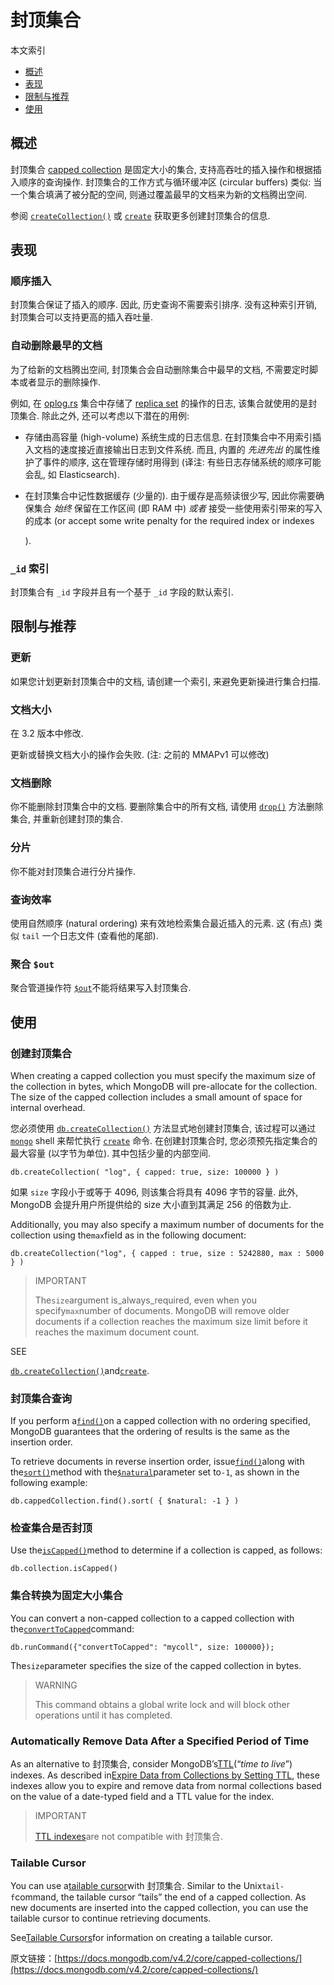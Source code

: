 # 封顶集合

本文索引

* [概述](capped-collections.md#概述)
* [表现](capped-collections.md#表现)
* [限制与推荐](capped-collections.md#限制与推荐)
* [使用](capped-collections.md#使用)

## 概述

封顶集合 [capped collection](https://docs.mongodb.com/manual/reference/glossary/#term-capped-collection) 是固定大小的集合, 支持高吞吐的插入操作和根据插入顺序的查询操作. 封顶集合的工作方式与循环缓冲区 \(circular buffers\) 类似: 当一个集合填满了被分配的空间, 则通过覆盖最早的文档来为新的文档腾出空间.

参阅 [`createCollection()`](https://docs.mongodb.com/manual/reference/method/db.createCollection/#db.createCollection) 或 [`create`](https://docs.mongodb.com/manual/reference/command/create/#dbcmd.create) 获取更多创建封顶集合的信息.

## 表现

### 顺序插入

封顶集合保证了插入的顺序. 因此, 历史查询不需要索引排序. 没有这种索引开销, 封顶集合可以支持更高的插入吞吐量.

### 自动删除最早的文档

为了给新的文档腾出空间, 封顶集合会自动删除集合中最早的文档, 不需要定时脚本或者显示的删除操作.

例如, 在 [oplog.rs](https://docs.mongodb.com/manual/reference/glossary/#term-oplog) 集合中存储了 [replica set](https://docs.mongodb.com/manual/reference/glossary/#term-replica-set) 的操作的日志, 该集合就使用的是封顶集合. 除此之外, 还可以考虑以下潜在的用例:

* 存储由高容量 \(high-volume\) 系统生成的日志信息. 在封顶集合中不用索引插入文档的速度接近直接输出日志到文件系统. 而且, 内置的 _先进先出_ 的属性维护了事件的顺序, 这在管理存储时用得到 \(译注: 有些日志存储系统的顺序可能会乱, 如 Elasticsearch\).
* 在封顶集合中记性数据缓存 \(少量的\). 由于缓存是高频读很少写, 因此你需要确保集合 _始终_ 保留在工作区间 \(即 RAM 中\) _或者_ 接受一些使用索引带来的写入的成本 \(or accept some write penalty for the required index or indexes

  \).

### `_id` 索引

封顶集合有 `_id` 字段并且有一个基于 `_id` 字段的默认索引.

## 限制与推荐

### 更新

如果您计划更新封顶集合中的文档, 请创建一个索引, 来避免更新操进行集合扫描.

### 文档大小

在 3.2 版本中修改.

更新或替换文档大小的操作会失败. \(注: 之前的 MMAPv1 可以修改\)

### 文档删除

你不能删除封顶集合中的文档. 要删除集合中的所有文档, 请使用 [`drop()`](https://docs.mongodb.com/manual/reference/method/db.collection.drop/#db.collection.drop) 方法删除集合, 并重新创建封顶的集合.

### 分片

你不能对封顶集合进行分片操作.

### 查询效率

使用自然顺序 \(natural ordering\) 来有效地检索集合最近插入的元素. 这 \(有点\) 类似 `tail` 一个日志文件 \(查看他的尾部\).

### 聚合 `$out`

聚合管道操作符 [`$out`](https://docs.mongodb.com/manual/reference/operator/aggregation/out/#pipe._S_out)不能将结果写入封顶集合.

## 使用

### 创建封顶集合

When creating a capped collection you must specify the maximum size of the collection in bytes, which MongoDB will pre-allocate for the collection. The size of the capped collection includes a small amount of space for internal overhead.

您必须使用 [`db.createCollection()`](https://docs.mongodb.com/manual/reference/method/db.createCollection/#db.createCollection) 方法显式地创建封顶集合, 该过程可以通过 [`mongo`](https://docs.mongodb.com/manual/reference/program/mongo/#bin.mongo) shell 来帮忙执行 [`create`](https://docs.mongodb.com/manual/reference/command/create/#dbcmd.create) 命令. 在创建封顶集合时, 您必须预先指定集合的最大容量 \(以字节为单位\). 其中包括少量的内部空间.

```text
db.createCollection( "log", { capped: true, size: 100000 } )
```

如果 `size` 字段小于或等于 4096, 则该集合将具有 4096 字节的容量. 此外, MongoDB 会提升用户所提供给的 size 大小直到其满足 256 的倍数为止.

Additionally, you may also specify a maximum number of documents for the collection using the`max`field as in the following document:

```text
db.createCollection("log", { capped : true, size : 5242880, max : 5000 } )
```

> IMPORTANT
>
> The`size`argument is\_always\_required, even when you specify`max`number of documents. MongoDB will remove older documents if a collection reaches the maximum size limit before it reaches the maximum document count.

SEE

[`db.createCollection()`](https://docs.mongodb.com/manual/reference/method/db.createCollection/#db.createCollection)and[`create`](https://docs.mongodb.com/manual/reference/command/create/#dbcmd.create).

### 封顶集合查询

If you perform a[`find()`](https://docs.mongodb.com/manual/reference/method/db.collection.find/#db.collection.find)on a capped collection with no ordering specified, MongoDB guarantees that the ordering of results is the same as the insertion order.

To retrieve documents in reverse insertion order, issue[`find()`](https://docs.mongodb.com/manual/reference/method/db.collection.find/#db.collection.find)along with the[`sort()`](https://docs.mongodb.com/manual/reference/method/cursor.sort/#cursor.sort)method with the[`$natural`](https://docs.mongodb.com/manual/reference/operator/meta/natural/#metaOp._S_natural)parameter set to`-1`, as shown in the following example:

```text
db.cappedCollection.find().sort( { $natural: -1 } )
```

### 检查集合是否封顶

Use the[`isCapped()`](https://docs.mongodb.com/manual/reference/method/db.collection.isCapped/#db.collection.isCapped)method to determine if a collection is capped, as follows:

```text
db.collection.isCapped()
```

### 集合转换为固定大小集合

You can convert a non-capped collection to a capped collection with the[`convertToCapped`](https://docs.mongodb.com/manual/reference/command/convertToCapped/#dbcmd.convertToCapped)command:

```text
db.runCommand({"convertToCapped": "mycoll", size: 100000});
```

The`size`parameter specifies the size of the capped collection in bytes.

> WARNING
>
> This command obtains a global write lock and will block other operations until it has completed.

### Automatically Remove Data After a Specified Period of Time

As an alternative to 封顶集合, consider MongoDB’s[TTL](https://docs.mongodb.com/manual/reference/glossary/#term-ttl)\(“_time to live_”\) indexes. As described in[Expire Data from Collections by Setting TTL](https://docs.mongodb.com/manual/tutorial/expire-data/), these indexes allow you to expire and remove data from normal collections based on the value of a date-typed field and a TTL value for the index.

> IMPORTANT
>
> [TTL indexes](https://docs.mongodb.com/manual/tutorial/expire-data/)are not compatible with 封顶集合.

### Tailable Cursor

You can use a[tailable cursor](https://docs.mongodb.com/manual/reference/glossary/#term-tailable-cursor)with 封顶集合. Similar to the Unix`tail-f`command, the tailable cursor “tails” the end of a capped collection. As new documents are inserted into the capped collection, you can use the tailable cursor to continue retrieving documents.

See[Tailable Cursors](https://docs.mongodb.com/manual/core/tailable-cursors/)for information on creating a tailable cursor.

原文链接：[https://docs.mongodb.com/v4.2/core/capped-collections/](https://docs.mongodb.com/v4.2/core/capped-collections/)

